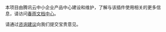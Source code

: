 本项目由腾讯云中小企业产品中心建设和维护，了解与该插件使用相关的更多信息，请访问[春雨文档中心](https://openapp.qq.com/docs/DCloudUni-app/captcha.html)。

请通过[咨询建议](https://support.qq.com/products/164613)向我们提交宝贵意见。
